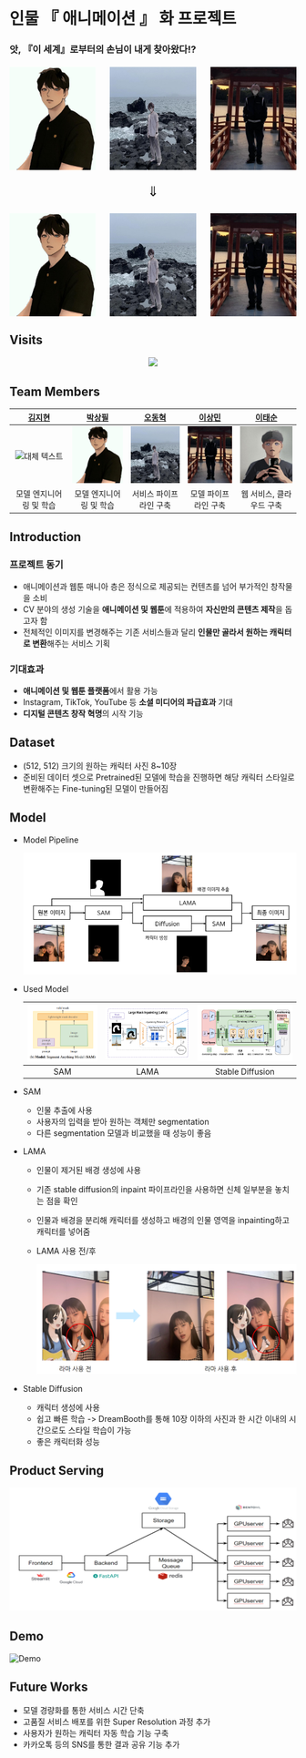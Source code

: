 # 인물 『 애니메이션 』 화 프로젝트 

### 앗, 『이 세계』로부터의 손님이 내게 찾아왔다!?

<style>
    .image-container {
        display: flex;
        justify-content: space-between;
        margin: 20px 0; /* 원하는 간격으로 조정 (예: 20px) */
    }
    .image-container img {
        width: 30%; /* 이미지의 너비를 30%로 설정 */
        max-width: 300px; /* 최대 너비를 300px로 설정하여 이미지 크기를 고정 */
    }
</style>

<!-- 첫 번째 이미지 -->
<div class="image-container">
    <img src="./src/T5082.jpg" alt="Before1" />
    <img src="./src/T5124.jpg" alt="Before2" />
    <img src="./src/T5141.png" alt="Before3" />
</div>

<!-- 크게 만든 화살표 -->
<div style="text-align: center;">
    <span style="font-size: 24px; line-height: 1.5;">⇓</span>
</div>

<!-- 두 번째 이미지 -->
<div class="image-container">
    <img src="./src/T5082.jpg" alt="After1" />
    <img src="./src/T5124.jpg" alt="After2" />
    <img src="./src/T5141.png" alt="After3" />
</div>



## Visits

<p align="center">
  <a href="https://count.getloli.com/"><img src="https://count.getloli.com/get/@Boostcamp5-CV-16-최『AI』?theme=rule34"/></a>
</p>

## Team Members

|                                                                           [김지현](https://github.com/codehyunn)                                                                           |                                                                           [박상필](https://github.com/SangphilPark)                                                                           |                                                                           [오동혁](https://github.com/97DongHyeokOH)                                                                           |                                                                           [이상민](https://github.com/dldltkdals)                                                                           |                                                                           [이태순](https://github.com/LTSGOD)                                                                           |
| :--------------------------------------------------------------------------------------------------------------------------------------------------------: | :--------------------------------------------------------------------------------------------------------------------------------------------------------: | :--------------------------------------------------------------------------------------------------------------------------------------------------------: | :--------------------------------------------------------------------------------------------------------------------------------------------------------: | :--------------------------------------------------------------------------------------------------------------------------------------------------------: |
| <img src="https://encrypted-tbn0.gstatic.com/images?q=tbn:ANd9GcQrscwx3lsb0twVlYNjri57vfLQ2R_c6ABDmA&usqp=CAU" alt="대체 텍스트" width="100" height="100"> | <img src="./src/T5082.jpg" alt="대체 텍스트" width="100" height="100"> | <img src="./src/T5124.jpg" alt="대체 텍스트" width="100" height="100"> | <img src="./src/T5141.png" alt="대체 텍스트" width="100" height="100"> | <img src="./src/T5165.jpg" alt="대체 텍스트" width="100" height="100"> |
| 모델 엔지니어링 및 학습  | 모델 엔지니어링 및 학습  | 서비스 파이프라인 구축 | 모델 파이프라인 구축 | 웹 서비스, 클라우드 구축 |

## Introduction

### 프로젝트 동기
- 애니메이션과 웹툰 매니아 층은 정식으로 제공되는 컨텐츠를 넘어 부가적인 창작물을 소비
- CV 분야의 생성 기술을 **애니메이션 및 웹툰**에 적용하여 **자신만의 콘텐츠 제작**을 돕고자 함
- 전체적인 이미지를 변경해주는 기존 서비스들과 달리 **인물만 골라서 원하는 캐릭터로 변환**해주는 서비스 기획

### 기대효과
- **애니메이션 및 웹툰 플랫폼**에서 활용 가능
- Instagram, TikTok, YouTube 등 **소셜 미디어의 파급효과** 기대
- **디지털 콘텐츠 창작 혁명**의 시작 기능

## Dataset
- (512, 512) 크기의 원하는 캐릭터 사진 8~10장
- 준비된 데이터 셋으로 Pretrained된 모델에 학습을 진행하면 해당 캐릭터 스타일로 변환해주는 Fine-tuning된 모델이 만들어짐

## Model
- Model Pipeline

    ![모델 파이프라인](./src/Model_Pipeline.png)

- Used Model

    | ![Segmentation Model](./src/SAM.png) | ![Inpainting Model](./src/LAMA.png) | ![Stable Diffusion](./src/Stable%20diffusion.png) |
    |:--------------------------:|:--------------------------:|:--------------------------:|
    |       SAM                |       LAMA                |       Stable Diffusion                |

- SAM 
    - 인물 추출에 사용
    - 사용자의 입력을 받아 원하는 객체만 segmentation
    - 다른 segmentation 모델과 비교했을 때 성능이 좋음

- LAMA 
    - 인물이 제거된 배경 생성에 사용
    - 기존 stable diffusion의 inpaint 파이프라인을 사용하면 신체 일부분을 놓치는 점을 확인
    - 인물과 배경을 분리해 캐릭터를 생성하고 배경의 인물 영역을 inpainting하고 캐릭터를 넣어줌 
    - LAMA 사용 전/후

        ![Why LAMA](./src/why_LAMA.png)

- Stable Diffusion
    - 캐릭터 생성에 사용
    - 쉽고 빠른 학습 -> DreamBooth를 통해 10장 이하의 사진과 한 시간 이내의 시간으로도 스타일 학습이 가능
    - 좋은 캐릭터화 성능


## Product Serving
![Product Serving](./src/Service%20Pipeline.png)

## Demo

![Demo](https://github.com/boostcampaitech5/level3_cv_finalproject-cv-16/assets/64296314/baa60c7a-605f-463f-b1fe-dd782670242f)

## Future Works
- 모델 경량화를 통한 서비스 시간 단축
- 고품질 서비스 배포를 위한 Super Resolution 과정 추가
- 사용자가 원하는 캐릭터 자동 학습 기능 구축
- 카카오톡 등의 SNS를 통한 결과 공유 기능 추가